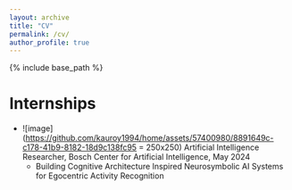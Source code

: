 ```yaml
---
layout: archive
title: "CV"
permalink: /cv/
author_profile: true
---
```


{% include base_path %}

Internships
======


* ![image](https://github.com/kauroy1994/home/assets/57400980/8891649c-c178-41b9-8182-18d9c138fc95 = 250x250) Artificial Intelligence Researcher, Bosch Center for Artificial Intelligence, May 2024
  * Building Cognitive Architecture Inspired Neurosymbolic AI Systems for Egocentric Activity Recognition
